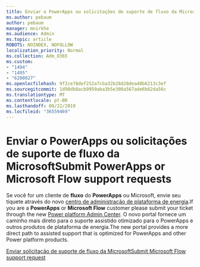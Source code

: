 ```yaml
---
title: Enviar o PowerApps ou solicitações de suporte de fluxo da Microsoft
ms.author: pebaum
author: pebaum
manager: mnirkhe
ms.audience: Admin
ms.topic: article
ROBOTS: NOINDEX, NOFOLLOW
localization_priority: Normal
ms.collection: Adm_O365
ms.custom:
- "1494"
- "1495"
- "6200027"
ms.openlocfilehash: 9f2ce78def252a7cba32b28d28dea40b6213c3ef
ms.sourcegitcommit: 1d98db8acb9959aba3b5e308a567ade6b62da56c
ms.translationtype: MT
ms.contentlocale: pt-BR
ms.lasthandoff: 08/22/2019
ms.locfileid: "36559469"
---
```

# <a name="submit-powerapps-or-microsoft-flow-support-requests"></a><span data-ttu-id="acb8f-102">Enviar o PowerApps ou solicitações de suporte de fluxo da Microsoft</span><span class="sxs-lookup"><span data-stu-id="acb8f-102">Submit PowerApps or Microsoft Flow support requests</span></span>

<span data-ttu-id="acb8f-103">Se você for um cliente de **fluxo** do **PowerApps** ou Microsoft, envie seu tíquete através do novo [centro de administração de plataforma de energia](https://admin.powerplatform.microsoft.com/support?newTicket&product=15819).</span><span class="sxs-lookup"><span data-stu-id="acb8f-103">If you are a **PowerApps** or **Microsoft Flow** customer please submit your ticket through the new [Power platform Admin Center](https://admin.powerplatform.microsoft.com/support?newTicket&product=15819).</span></span> <span data-ttu-id="acb8f-104">O novo portal fornece um caminho mais direto para o suporte assistido otimizado para o PowerApps e outros produtos de plataforma de energia.</span><span class="sxs-lookup"><span data-stu-id="acb8f-104">The new portal provides a more direct path to assisted support that is optimized for PowerApps and other Power platform products.</span></span>

[<span data-ttu-id="acb8f-105">Enviar solicitação de suporte de fluxo da Microsoft</span><span class="sxs-lookup"><span data-stu-id="acb8f-105">Submit Microsoft Flow support request</span></span>](https://admin.powerplatform.microsoft.com/support?newTicket&product=Flow)